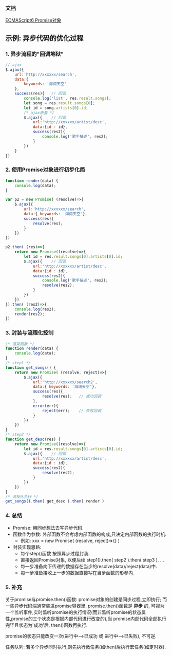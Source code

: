 ### 文档
[ECMAScript6 Promise对象](http://es6.ruanyifeng.com/#docs/promise)

## 示例: 异步代码的优化过程

### 1. 异步流程的"回调地狱"

```JavaScript
// ajax
$.ajax({
    url:'http://xxxxxx/search',
    data:{
        keywords: '海阔天空'
    },
    success(res){   // 回调
        console.log('list', res.result.songs);
        let song = res.result.songs[0];
        let id = song.artists[0].id;
        /* ajax嵌套 */
        $.ajax({    // 回调
            url:'http://xxxxxx/artist/desc',
            data:{id : id},
            success(res2){
                console.log('歌手描述', res2);
            }
        })
    }
})
```

### 2. 使用Promise对象进行初步化简
```JavaScript
function render(data) {
    console.log(data);
}

var p2 = new Promise( (resolve)=>{
    $.ajax({
        url:'http://xxxxxx/search',
        data:{ keywords: '海阔天空'},
        success(res){
            resolve(res);
        }
    })
})

p2.then( (res)=>{
    return new Promise((resolve)=>{
        let id = res.result.songs[0].artists[0].id;
        $.ajax({    // 回调
            url:'http://xxxxxx/artist/desc',
            data:{id : id},
            success(res2){
                console.log('歌手描述', res2);
                resolve(res2);
            }
        })
    })
}).then( (res2)=>{
    console.log(res2);
    render(res2);
})
```

### 3. 封装与流程化控制

```JavaScript
/* 渲染函数 */
function render(data) {
    console.log(data);
}
/* step1 */
function get_songs() {
    return new Promise( (resolve, reject)=>{
        $.ajax({
            url:'http://xxxxxx/search2',
            data:{ keywords: '海阔天空'},
            success(res){
                resolve(res);   // 成功回调
            },
            error(err){
                reject(err);    // 失败回调
            }
        })
    })
}
/* step2 */
function get_desc(res) {
    return new Promise((resolve)=>{
        let id = res.result.songs[0].artists[0].id;
        $.ajax({    // 回调
            url:'http://xxxxxx/artist/desc',
            data:{id : id},
            success(res2){
                resolve(res2);
            }
        })
    })
}
/* 流程化执行 */
get_songs().then( get_desc ).then( render )
```
### 4. 总结
- Promise: 用同步想法去写异步代码.
- 函数作为参数: 外部函数不会考虑内部函数的构成,只决定内部函数的执行时机.
  - 例如: xxx = new Promise( (resolve, reject)=>{} )
- 封装实现思路:
  - 每个step()函数 按照异步过程封装.
  - 直接返回Promise对象, 以便后续 step1().then( step2 ).then( step3 ). ...
  - 每一步准备向下传递的数据存在当步的resolve(data)/reject(data)中.
  - 每一步准备接收上一步的数据直接写在当步函数的形参内.

### 5. 补充
关于promise与promise.then()函数:
  promise对象的创建是同步过程,立即执行; 而一些异步代码端通常装进promise容器里.
  promise.then()函数是 **异步** 的, 可视为一个监听事件,实时监听promise的执行情况(而非监听promise的状态属性,promise的三个状态是根据内部代码进行改变的),当 promise内部代码全部执行完毕且状态为'成功'后, then()函数再执行.

  promise的状态只能改变一次(进行中-->已成功 或 进行中-->已失败), 不可逆.

  任务队列: 若多个异步同时执行,则先执行微任务(如then)后执行宏任务(如定时器).
